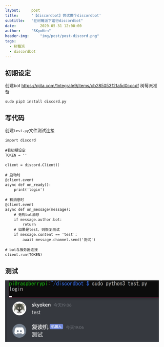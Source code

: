 ```yaml
---
layout: 	post
title: 		'【discordbot】尝试做个discordbot'
subtitle: 	"在树莓派下运行discordbot"
date:       	2020-05-31 12:00:00
author: 	"SKyoKen"
header-img: 	"img/post/post-discord.png"
tags:
  - 树莓派
  - discordbot
---
```

## 初期设定
创建bot
https://qiita.com/1ntegrale9/items/cb285053f2fa5d0cccdf
树莓派准备
```
sudo pip3 install discord.py
```
## 写代码
创建`test.py`文件测试连接
```
import discord

#看初期设定
TOKEN = ''

client = discord.Client()

# 启动时
@client.event
async def on_ready():
    print('login')

# 有消息时
@client.event
async def on_message(message):
    # 无视bot消息
    if message.author.bot:
        return
    # 如果是test，则恢复测试
    if message.content == 'test':
        await message.channel.send('测试')

# bot与服务器连接
client.run(TOKEN)
```

## 测试

![](/img/post/in-post/post-discord-20053101.png)